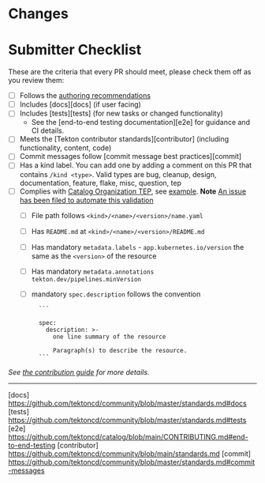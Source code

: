 <!-- 🎉🎉🎉 Thank you for the PR!!! 🎉🎉🎉 -->

# Changes

<!-- Describe your changes here- ideally you can get that description straight from
your descriptive commit message(s)! -->

# Submitter Checklist

These are the criteria that every PR should meet, please check them off as you
review them:

- [ ] Follows the [authoring recommendations][authoring]
- [ ] Includes [docs][docs] (if user facing)
- [ ] Includes [tests][tests] (for new tasks or changed functionality)
  - See the [end-to-end testing documentation][e2e] for guidance and CI details.
- [ ] Meets the [Tekton contributor standards][contributor] (including functionality, content, code)
- [ ] Commit messages follow [commit message best practices][commit]
- [ ] Has a kind label. You can add one by adding a comment on this PR that
  contains `/kind <type>`. Valid types are bug, cleanup, design, documentation,
  feature, flake, misc, question, tep
- [ ] Complies with [Catalog Organization TEP][TEP], see [example]. **Note** [An issue has been filed to automate this validation][validation]
  - [ ] File path follows  `<kind>/<name>/<version>/name.yaml`
  - [ ] Has `README.md` at `<kind>/<name>/<version>/README.md`
  - [ ] Has mandatory `metadata.labels` - `app.kubernetes.io/version` the same as the `<version>` of the resource
  - [ ] Has mandatory `metadata.annotations` `tekton.dev/pipelines.minVersion`
  - [ ] mandatory `spec.description` follows the convention

          ```

          spec:
            description: >-
              one line summary of the resource

              Paragraph(s) to describe the resource.
          ```

_See [the contribution guide](https://github.com/tektoncd/catalog/blob/master/CONTRIBUTING.md)
for more details._

---

[TEP]: https://github.com/tektoncd/community/blob/master/teps/0003-tekton-catalog-organization.md
[example]: https://github.com/tektoncd/catalog/tree/master/task/git-clone/0.1
[validation]: https://github.com/tektoncd/catalog/issues/413
[authoring]: https://github.com/tektoncd/catalog/blob/main/recommendations.md
[docs] https://github.com/tektoncd/community/blob/master/standards.md#docs
[tests] https://github.com/tektoncd/community/blob/master/standards.md#tests
[e2e] https://github.com/tektoncd/catalog/blob/main/CONTRIBUTING.md#end-to-end-testing
[contributor] https://github.com/tektoncd/community/blob/main/standards.md
[commit] https://github.com/tektoncd/community/blob/master/standards.md#commit-messages
